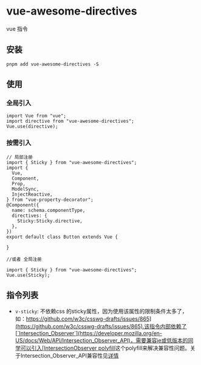 # vue-awesome-directives

vue 指令

## 安装

`pnpm add vue-awesome-directives -S`

## 使用

### 全局引入
```
import Vue from "vue";
import directive from "vue-awesome-directives";
Vue.use(directive);

```

### 按需引入

```
// 局部注册
import { Sticky } from "vue-awesome-directives";
import {
  Vue,
  Component,
  Prop,
  ModelSync,
  InjectReactive,
} from "vue-property-decorator";
@Component({
  name: schema.componentType,
  directives: {
    Sticky:Sticky.directive,
  },
})
export default class Button extends Vue {

}

//或者 全局注册

import { Sticky } from "vue-awesome-directives";
Vue.use(Sticky);

```

## 指令列表

- `v-sticky`: 不依赖css 的sticky属性，因为使用该属性的限制条件太多了，如：[https://github.com/w3c/csswg-drafts/issues/865](https://github.com/w3c/csswg-drafts/issues/865).该指令内部依赖了[`Intersection_Observer`](https://developer.mozilla.org/en-US/docs/Web/API/Intersection_Observer_API)，需要兼容ie或低版本的同学可以引入[IntersectionObserver polyfill](https://www.npmjs.com/package/intersection-observer)这个polyfill来解决兼容性问题。关于Intersection_Observer_API兼容性见[详情](https://caniuse.com/?search=IntersectionObserver)


